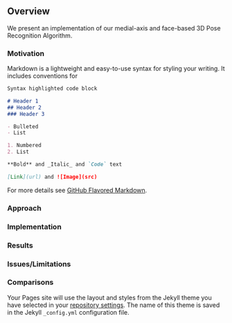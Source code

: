 ## Overview
We present an implementation of our medial-axis and face-based 3D Pose Recognition Algorithm.

### Motivation

Markdown is a lightweight and easy-to-use syntax for styling your writing. It includes conventions for

```markdown
Syntax highlighted code block

# Header 1
## Header 2
### Header 3

- Bulleted
- List

1. Numbered
2. List

**Bold** and _Italic_ and `Code` text

[Link](url) and ![Image](src)
```

For more details see [GitHub Flavored Markdown](https://guides.github.com/features/mastering-markdown/).

### Approach

### Implementation

### Results

### Issues/Limitations

### Comparisons

Your Pages site will use the layout and styles from the Jekyll theme you have selected in your [repository settings](https://github.com/mhagenow01/FBFransac/settings). The name of this theme is saved in the Jekyll `_config.yml` configuration file.
